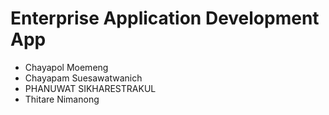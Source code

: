 # Enterprise Application Development App
- Chayapol Moemeng  
- Chayapam Suesawatwanich  
- PHANUWAT SIKHARESTRAKUL  
- Thitare Nimanong  

